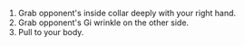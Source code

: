 1. Grab opponent's inside collar deeply with your right hand.
2. Grab opponent's Gi wrinkle on the other side.
3. Pull to your body.